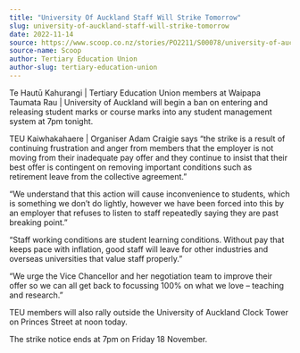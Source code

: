 ```yaml
---
title: "University Of Auckland Staff Will Strike Tomorrow"
slug: university-of-auckland-staff-will-strike-tomorrow
date: 2022-11-14
source: https://www.scoop.co.nz/stories/PO2211/S00078/university-of-auckland-staff-will-strike-tomorrow.htm
source-name: Scoop
author: Tertiary Education Union
author-slug: tertiary-education-union
---
```


<p>Te Hautū Kahurangi | Tertiary Education Union members at
Waipapa Taumata Rau | University of Auckland will begin a
ban on entering and releasing student marks or course marks
into any student management system at 7pm tonight.</p>

<p>TEU
Kaiwhakahaere | Organiser Adam Craigie says “the strike is
a result of continuing frustration and anger from members
that the employer is not moving from their inadequate pay
offer and they continue to insist that their best offer is
contingent on removing important conditions such as
retirement leave from the collective
agreement.”</p>

<p>“We understand that this action will
cause inconvenience to students, which is something we
don’t do lightly, however we have been forced into this by
an employer that refuses to listen to staff repeatedly
saying they are past breaking point.”</p>

<p>“Staff
working conditions are student learning conditions. Without
pay that keeps pace with inflation, good staff will leave
for other industries and overseas universities that value
staff properly.”</p>

<p>“We urge the Vice Chancellor and
her negotiation team to improve their offer so we can all
get back to focussing 100% on what we love – teaching and
research.”</p>

<p>TEU members will also rally outside the
University of Auckland Clock Tower on Princes Street at noon
today.</p>

<p>The strike notice ends at 7pm on Friday 18
November.</p>

<p></p>
